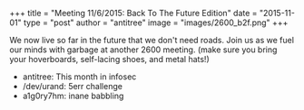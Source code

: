+++
title = "Meeting 11/6/2015: Back To The Future Edition"
date = "2015-11-01"
type = "post"
author = "antitree"
image = "images/2600_b2f.png"
+++


We now live so far in the future that we don't need roads. Join us as we fuel our minds with garbage at another 2600 meeting. (make sure you bring your hoverboards, self-lacing shoes, and metal hats!)

* antitree: This month in infosec
* /dev/urand: 5err challenge
* a1g0ry7hm: inane babbling
